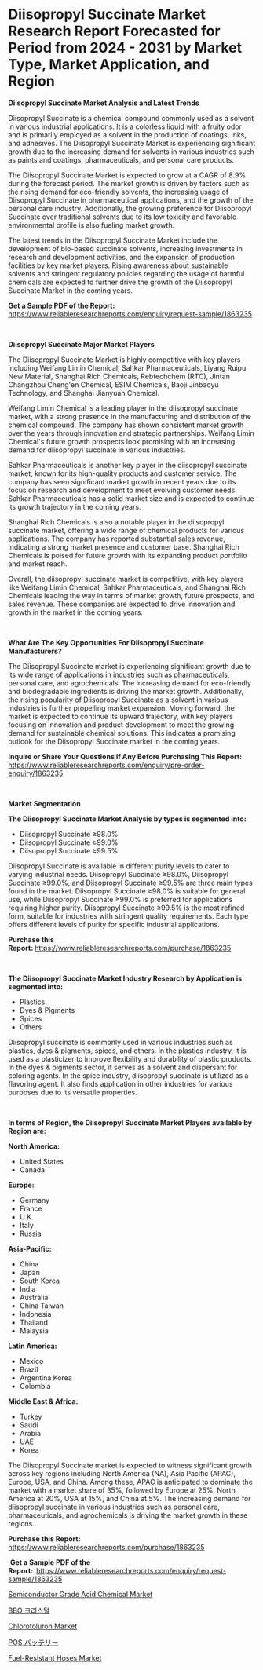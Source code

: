<p><h1>Diisopropyl Succinate Market Research Report Forecasted for Period from 2024 -  2031 by Market Type, Market Application, and Region</h1></p><p><strong>Diisopropyl Succinate Market Analysis and Latest Trends</strong></p>
<p><p>Diisopropyl Succinate is a chemical compound commonly used as a solvent in various industrial applications. It is a colorless liquid with a fruity odor and is primarily employed as a solvent in the production of coatings, inks, and adhesives. The Diisopropyl Succinate Market is experiencing significant growth due to the increasing demand for solvents in various industries such as paints and coatings, pharmaceuticals, and personal care products.</p><p>The Diisopropyl Succinate Market is expected to grow at a CAGR of 8.9% during the forecast period. The market growth is driven by factors such as the rising demand for eco-friendly solvents, the increasing usage of Diisopropyl Succinate in pharmaceutical applications, and the growth of the personal care industry. Additionally, the growing preference for Diisopropyl Succinate over traditional solvents due to its low toxicity and favorable environmental profile is also fueling market growth.</p><p>The latest trends in the Diisopropyl Succinate Market include the development of bio-based succinate solvents, increasing investments in research and development activities, and the expansion of production facilities by key market players. Rising awareness about sustainable solvents and stringent regulatory policies regarding the usage of harmful chemicals are expected to further drive the growth of the Diisopropyl Succinate Market in the coming years.</p></p>
<p><strong>Get a Sample PDF of the Report:&nbsp;</strong> <a href="https://www.reliableresearchreports.com/enquiry/request-sample/1863235">https://www.reliableresearchreports.com/enquiry/request-sample/1863235</a></p>
<p>&nbsp;</p>
<p><strong>Diisopropyl Succinate Major Market Players</strong></p>
<p><p>The Diisopropyl Succinate Market is highly competitive with key players including Weifang Limin Chemical, Sahkar Pharmaceuticals, Liyang Ruipu New Material, Shanghai Rich Chemicals, Rebtechchem (RTC), Jintan Changzhou Cheng'en Chemical, ESIM Chemicals, Baoji Jinbaoyu Technology, and Shanghai Jianyuan Chemical.</p><p>Weifang Limin Chemical is a leading player in the diisopropyl succinate market, with a strong presence in the manufacturing and distribution of the chemical compound. The company has shown consistent market growth over the years through innovation and strategic partnerships. Weifang Limin Chemical's future growth prospects look promising with an increasing demand for diisopropyl succinate in various industries.</p><p>Sahkar Pharmaceuticals is another key player in the diisopropyl succinate market, known for its high-quality products and customer service. The company has seen significant market growth in recent years due to its focus on research and development to meet evolving customer needs. Sahkar Pharmaceuticals has a solid market size and is expected to continue its growth trajectory in the coming years.</p><p>Shanghai Rich Chemicals is also a notable player in the diisopropyl succinate market, offering a wide range of chemical products for various applications. The company has reported substantial sales revenue, indicating a strong market presence and customer base. Shanghai Rich Chemicals is poised for future growth with its expanding product portfolio and market reach.</p><p>Overall, the diisopropyl succinate market is competitive, with key players like Weifang Limin Chemical, Sahkar Pharmaceuticals, and Shanghai Rich Chemicals leading the way in terms of market growth, future prospects, and sales revenue. These companies are expected to drive innovation and growth in the market in the coming years.</p></p>
<p>&nbsp;</p>
<p><strong>What Are The Key Opportunities For Diisopropyl Succinate Manufacturers?</strong></p>
<p><p>The Diisopropyl Succinate market is experiencing significant growth due to its wide range of applications in industries such as pharmaceuticals, personal care, and agrochemicals. The increasing demand for eco-friendly and biodegradable ingredients is driving the market growth. Additionally, the rising popularity of Diisopropyl Succinate as a solvent in various industries is further propelling market expansion. Moving forward, the market is expected to continue its upward trajectory, with key players focusing on innovation and product development to meet the growing demand for sustainable chemical solutions. This indicates a promising outlook for the Diisopropyl Succinate market in the coming years.</p></p>
<p><strong>Inquire or Share Your Questions If Any Before Purchasing This Report:</strong> <a href="https://www.reliableresearchreports.com/enquiry/pre-order-enquiry/1863235">https://www.reliableresearchreports.com/enquiry/pre-order-enquiry/1863235</a></p>
<p>&nbsp;</p>
<p><strong>Market Segmentation</strong></p>
<p><strong>The Diisopropyl Succinate Market Analysis by types is segmented into:</strong></p>
<p><ul><li>Diisopropyl Succinate ≥98.0%</li><li>Diisopropyl Succinate ≥99.0%</li><li>Diisopropyl Succinate ≥99.5%</li></ul></p>
<p><p>Diisopropyl Succinate is available in different purity levels to cater to varying industrial needs. Diisopropyl Succinate ≥98.0%, Diisopropyl Succinate ≥99.0%, and Diisopropyl Succinate ≥99.5% are three main types found in the market. Diisopropyl Succinate ≥98.0% is suitable for general use, while Diisopropyl Succinate ≥99.0% is preferred for applications requiring higher purity. Diisopropyl Succinate ≥99.5% is the most refined form, suitable for industries with stringent quality requirements. Each type offers different levels of purity for specific industrial applications.</p></p>
<p><strong>Purchase this Report:&nbsp;</strong><a href="https://www.reliableresearchreports.com/purchase/1863235">https://www.reliableresearchreports.com/purchase/1863235</a></p>
<p>&nbsp;</p>
<p><strong>The Diisopropyl Succinate Market Industry Research by Application is segmented into:</strong></p>
<p><ul><li>Plastics</li><li>Dyes & Pigments</li><li>Spices</li><li>Others</li></ul></p>
<p><p>Diisopropyl succinate is commonly used in various industries such as plastics, dyes & pigments, spices, and others. In the plastics industry, it is used as a plasticizer to improve flexibility and durability of plastic products. In the dyes & pigments sector, it serves as a solvent and dispersant for coloring agents. In the spice industry, diisopropyl succinate is utilized as a flavoring agent. It also finds application in other industries for various purposes due to its versatile properties.</p></p>
<p>&nbsp;</p>
<p><strong>In terms of Region, the Diisopropyl Succinate Market Players available by Region are:</strong></p>
<p>
    <p> <strong> North America: </strong>
        <ul>
            <li>United States</li>
            <li>Canada</li>
        </ul>
        </p> 
    <p> <strong> Europe: </strong>
        <ul>
            <li>Germany</li>
            <li>France</li>
            <li>U.K.</li>
            <li>Italy</li>
            <li>Russia</li>
        </ul>
        </p> 
    <p> <strong> Asia-Pacific: </strong>
        <ul>
            <li>China</li>
            <li>Japan</li>
            <li>South Korea</li>
            <li>India</li>
            <li>Australia</li>
            <li>China Taiwan</li>
            <li>Indonesia</li>
            <li>Thailand</li>
            <li>Malaysia</li>
        </ul>
        </p> 
    <p> <strong> Latin America: </strong>
        <ul>
            <li>Mexico</li>
            <li>Brazil</li>
            <li>Argentina Korea</li>
            <li>Colombia</li>
        </ul>
        </p> 
    <p> <strong> Middle East & Africa: </strong>
        <ul>
            <li>Turkey</li>
            <li>Saudi</li>
            <li>Arabia</li>
            <li>UAE</li>
            <li>Korea</li>
        </ul>
    </p>
    </p>
<p><p>The Diisopropyl Succinate market is expected to witness significant growth across key regions including North America (NA), Asia Pacific (APAC), Europe, USA, and China. Among these, APAC is anticipated to dominate the market with a market share of 35%, followed by Europe at 25%, North America at 20%, USA at 15%, and China at 5%. The increasing demand for diisopropyl succinate in various industries such as personal care, pharmaceuticals, and agrochemicals is driving the market growth in these regions.</p></p>
<p><strong>Purchase this Report: </strong><a href="https://www.reliableresearchreports.com/purchase/1863235">https://www.reliableresearchreports.com/purchase/1863235</a></p>
<p>&nbsp;<strong>Get a Sample PDF of the Report:&nbsp;&nbsp;</strong><a href="https://www.reliableresearchreports.com/enquiry/request-sample/1863235">https://www.reliableresearchreports.com/enquiry/request-sample/1863235</a></p>
<p><strong></strong></p>
<p><p><a href="https://issuu.com/reportprime-2/docs/semiconductor-grade-acid-chemical-market-size-2030">Semiconductor Grade Acid Chemical Market</a></p><p><a href="https://medium.com/@fernandotryo5lson96765/%EB%94%94%EC%BD%94%EB%94%A9-bbo-%ED%81%AC%EB%A6%AC%EC%8A%A4%ED%83%88-%EC%8B%9C%EC%9E%A5-%EB%A9%94%ED%8A%B8%EB%A6%AD%EC%8A%A4-%EC%8B%9C%EC%9E%A5-%EC%A0%90%EC%9C%A0%EC%9C%A8-%ED%8A%B8%EB%A0%8C%EB%93%9C-%EB%B0%8F-%EC%84%B1%EC%9E%A5-%EC%96%91%EC%83%81-431cfbbcf7e0">BBO 크리스털</a></p><p><a href="https://github.com/dx0328/Market-Research-Report-List-1/blob/main/chlorotoluron-market.md">Chlorotoluron Market</a></p><p><a href="https://github.com/mcbeesbxa270/Market-Research-Report-List-1/blob/main/5541853192376.md">POS バッテリー</a></p><p><a href="https://butternut-bug-553.notion.site/Fuel-Resistant-Hoses-Market-Size-2024-2031-Global-Industrial-Analysis-Key-Geographical-Regions-M-4cc778c77d934aaab122aac349f12e1e">Fuel-Resistant Hoses Market</a></p></p>